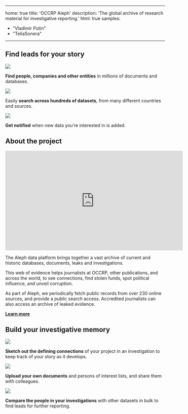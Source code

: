 <!--
SPDX-FileCopyrightText: 2014 2014 Emma Prest, <emma@occrp.org> et al.

SPDX-License-Identifier: MIT
-->

---
home: true
title: 'OCCRP Aleph'
description: 'The global archive of research material for investigative reporting.'
html: true
samples:
- "Vladimir Putin"
- "TeliaSonera"
---

<section className="HomeScreen__section">
  <div className="HomeScreen__section__content">
    <h1 className="HomeScreen__title">Find leads for your story</h1>
    <div className="HomeScreen__title-divider"></div>
    <div className="HomeScreen__thirds">
      <div className="HomeScreen__feature-block">
        <div className="HomeScreen__feature-block__content">
          <img src="/static/home_search.svg" />
          <p><b>Find people, companies and other entities</b> in millions of documents and databases.</p>
        </div>
      </div>
      <div className="HomeScreen__feature-block">
        <div className="HomeScreen__feature-block__content">
          <img src="/static/home_datasets.svg" />
          <p>Easily <b>search across hundreds of datasets</b>, from many different countries and sources.</p>
        </div>
      </div>
      <div className="HomeScreen__feature-block">
        <div className="HomeScreen__feature-block__content">
          <img src="/static/home_alerts.svg" />
          <p><b>Get notified</b> when new data you’re interested in is added.</p>
        </div>
      </div>
    </div>
  </div>
</section>
<section className="HomeScreen__section">
  <div className="HomeScreen__section__content">
    <h1 className="HomeScreen__title">About the project</h1>
    <div className="HomeScreen__halves">
      <div>
        <a className="HomeScreen__imageLink" href="https://aleph.occrp.org/">
          <iframe width="560" height="315" src="https://www.youtube-nocookie.com/embed/nqUByNDPqnE?controls=0" frameborder="0" allow="accelerometer; autoplay; clipboard-write; encrypted-media; gyroscope; picture-in-picture" allowfullscreen></iframe>
        </a>
      </div>
      <div>
        <div className="HomeScreen__paragraph">
          <p>The Aleph data platform brings together a vast archive of current and historic databases, documents, leaks and investigations.</p>
        </div>
        <div className="HomeScreen__paragraph">
          <p>This web of evidence helps journalists at OCCRP, other publications, and across the world, to see connections, find stolen funds, spot political influence, and unveil corruption.</p>
        </div>
        <div className="HomeScreen__paragraph">
          <p>As part of Aleph, we periodically fetch public records from over 230 online sources, and provide a public search access. Accredited journalists can also access an archive of leaked evidence.</p>
        </div>
        <a className="bp3-button bp3-intent-primary bp3-align-left" href="pages/about"><b>Learn more</b></a>
      </div>
    </div>
  </div>
</section>
<section className="HomeScreen__section">
<div className="HomeScreen__section__content">
  <h1 className="HomeScreen__title">Build your investigative memory</h1>
  <div className="HomeScreen__title-divider"></div>
  <div className="HomeScreen__thirds">
    <div className="HomeScreen__feature-block">
      <div className="HomeScreen__feature-block__content">
        <img src="/static/home_networks.svg" />
        <p><b>Sketch out the defining connections</b> of your project in an investigation to keep track of your story as it develops.</p>
      </div>
    </div>
    <div className="HomeScreen__feature-block">
      <div className="HomeScreen__feature-block__content">
        <img src="/static/home_documents.svg"/>
        <p><b>Upload your own documents</b> and persons of interest lists, and share them with colleagues.</p>
      </div>
    </div>
    <div className="HomeScreen__feature-block">
      <div className="HomeScreen__feature-block__content">
        <img src="/static/home_xref.svg" />
        <p><b>Compare the people in your investigations</b> with other datasets in bulk to find leads for further reporting.</p>
      </div>
    </div>
  </div>
</div>
</section>
